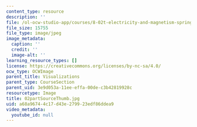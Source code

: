 ```yaml
---
content_type: resource
description: ''
file: /ol-ocw-studio-app/courses/8-02t-electricity-and-magnetism-spring-2005/a68a96744c17d43e279923edf86ddea9_02partSourceThumb.jpg
file_size: 15755
file_type: image/jpeg
image_metadata:
  caption: ''
  credit: ''
  image-alt: ''
learning_resource_types: []
license: https://creativecommons.org/licenses/by-nc-sa/4.0/
ocw_type: OCWImage
parent_title: Visualizations
parent_type: CourseSection
parent_uid: 3e9d053a-11ee-effa-00de-c3b42819928c
resourcetype: Image
title: 02partSourceThumb.jpg
uid: a68a9674-4c17-d43e-2799-23edf86ddea9
video_metadata:
  youtube_id: null
---
```

